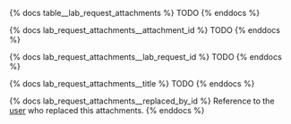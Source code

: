 {% docs table__lab_request_attachments %}
TODO
{% enddocs %}

{% docs lab_request_attachments__attachment_id %}
TODO
{% enddocs %}

{% docs lab_request_attachments__lab_request_id %}
TODO
{% enddocs %}

{% docs lab_request_attachments__title %}
TODO
{% enddocs %}

{% docs lab_request_attachments__replaced_by_id %}
Reference to the [user](#!/source/source.tamanu.tamanu.users) who replaced this attachments.
{% enddocs %}
